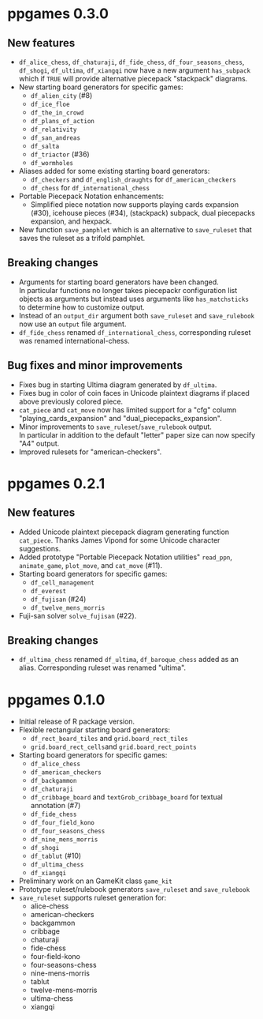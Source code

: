 ppgames 0.3.0
=============

New features
------------

* ``df_alice_chess``, ``df_chaturaji``, ``df_fide_chess``, ``df_four_seasons_chess``, 
  ``df_shogi``, ``df_ultima``, ``df_xiangqi``  now have a new argument 
  ``has_subpack`` which if ``TRUE`` will provide alternative piecepack "stackpack" diagrams.
* New starting board generators for specific games:
  - ``df_alien_city`` (#8)
  - ``df_ice_floe``
  - ``df_the_in_crowd``
  - ``df_plans_of_action``
  - ``df_relativity``
  - ``df_san_andreas``
  - ``df_salta``
  - ``df_triactor`` (#36)
  - ``df_wormholes``
* Aliases added for some existing starting board generators:
  - ``df_checkers`` and ``df_english_draughts`` for ``df_american_checkers``
  - ``df_chess`` for ``df_international_chess``
* Portable Piecepack Notation enhancements:
  - Simplified piece notation now supports playing cards expansion (#30),
    icehouse pieces (#34), (stackpack) subpack,
    dual piecepacks expansion, and hexpack.
* New function ``save_pamphlet`` which is an alternative to ``save_ruleset``
  that saves the ruleset as a trifold pamphlet.

Breaking changes
----------------

* Arguments for starting board generators have been changed.  
  In particular functions no longer takes piecepackr configuration list objects as arguments but 
  instead uses arguments like ``has_matchsticks`` to determine how to customize output.
* Instead of an ``output_dir`` argument both ``save_ruleset`` and ``save_rulebook`` now use
  an ``output`` file argument.
* ``df_fide_chess`` renamed ``df_international_chess``, corresponding ruleset was renamed 
  international-chess.

Bug fixes and minor improvements
--------------------------------

* Fixes bug in starting Ultima diagram generated by ``df_ultima``.
* Fixes bug in color of coin faces in Unicode plaintext diagrams 
  if placed above previously colored piece.
* ``cat_piece`` and ``cat_move`` now has limited support for a "cfg" column 
  "playing_cards_expansion" and "dual_piecepacks_expansion".
* Minor improvements to ``save_ruleset``/``save_rulebook`` output.  
  In particular in addition to the default "letter" paper size can now specify "A4" output.
* Improved rulesets for "american-checkers".

ppgames 0.2.1
=============

New features
------------

* Added Unicode plaintext piecepack diagram generating function ``cat_piece``.
  Thanks James Vipond for some Unicode character suggestions.
* Added prototype "Portable Piecepack Notation utilities" ``read_ppn``, ``animate_game``,
  ``plot_move``, and ``cat_move`` (#11).
* Starting board generators for specific games:
    - ``df_cell_management``
    - ``df_everest``
    - ``df_fujisan`` (#24)
    - ``df_twelve_mens_morris``
* Fuji-san solver ``solve_fujisan`` (#22).

Breaking changes
----------------

* ``df_ultima_chess`` renamed ``df_ultima``, ``df_baroque_chess`` added as an alias.
  Corresponding ruleset was renamed "ultima".

ppgames 0.1.0
=============

* Initial release of R package version.
* Flexible rectangular starting board generators:
    - ``df_rect_board_tiles`` and ``grid.board_rect_tiles``
    - ``grid.board_rect_cells``and ``grid.board_rect_points``
* Starting board generators for specific games:
    - ``df_alice_chess``
    - ``df_american_checkers``
    - ``df_backgammon``
    - ``df_chaturaji``
    - ``df_cribbage_board`` and ``textGrob_cribbage_board`` for textual annotation (#7)
    - ``df_fide_chess``
    - ``df_four_field_kono``
    - ``df_four_seasons_chess``
    - ``df_nine_mens_morris``
    - ``df_shogi``
    - ``df_tablut`` (#10)
    - ``df_ultima_chess``
    - ``df_xiangqi``
* Preliminary work on an GameKit class ``game_kit``
* Prototype ruleset/rulebook generators ``save_ruleset`` and ``save_rulebook``
* ``save_ruleset`` supports ruleset generation for:
    * alice-chess
    * american-checkers
    * backgammon
    * cribbage
    * chaturaji
    * fide-chess
    * four-field-kono
    * four-seasons-chess
    * nine-mens-morris
    * tablut
    * twelve-mens-morris
    * ultima-chess
    * xiangqi
